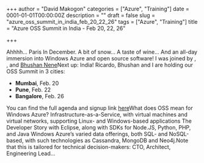 +++
author = "David Makogon"
categories = ["Azure", "Training"]
date = 0001-01-01T00:00:00Z
description = ""
draft = false
slug = "azure_oss_summit_in_india_feb_20_22_26"
tags = ["Azure", "Training"]
title = "Azure OSS Summit in India - Feb 20, 22, 26"

+++


Ahhhh... Paris In December. A bit of snow... A taste of wine... And an all-day immersion into Windows Azure and open source software! I was joined by , , and [Bhushan Nene](http://www.linkedin.com/in/bnene)Next up: India! Ricardo, Bhushan and I are holding our OSS Summit in 3 cities:

* **Mumbai**, Feb. 20
* **Pune**, Feb. 22
* **Bangalore**, Feb. 26

You can find the full agenda and signup link [here](http://www.impactmarketingservice.com/Promotions/2012-13/microsoft/windowsazure/)What does OSS mean for Windows Azure? Infrastructure-as-a-Service, with virtual machines and virtual networks, supporting Linux- and Windows-based applications The Developer Story with Eclipse, along with SDKs for Node.JS, Python, PHP, and Java Windows Azure’s varied data offerings, both SQL- and NoSQL-based, with such technologies as Cassandra, MongoDB and Neo4j.Note that this is tailored for technical decision-makers: CTO, Architect, Engineering Lead…

